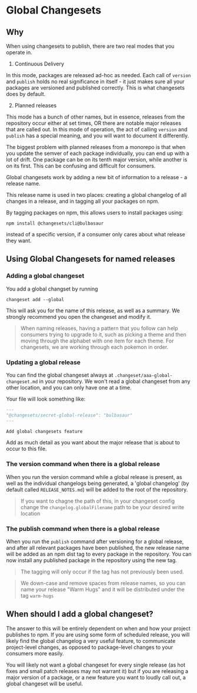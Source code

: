 # Global Changesets

## Why

When using changesets to publish, there are two real modes that you operate in.

1. Continuous Delivery

In this mode, packages are released ad-hoc as needed. Each call of `version` and `publish` holds no real significance in itself - it just makes sure all your packages are versioned and published correctly. This is what changesets does by default.

2. Planned releases

This mode has a bunch of other names, but in essence, releases from the repository occur either at set times, OR there are notable major releases that are called out. In this mode of operation, the act of calling `version` and `publish` has a special meaning, and you will want to document it differently.

The biggest problem with planned releases from a monorepo is that when you update the semver of each package individually, you can end up with a lot of drift. One package can be on its tenth major version, while another is on its first. This can be confusing and difficult for consumers.

Global changesets work by adding a new bit of information to a release - a release name.

This release name is used in two places: creating a global changelog of all changes in a release, and in tagging all your packages on npm.

By tagging packages on npm, this allows users to install packages using:

```
npm install @changesets/cli@bulbasaur
```

instead of a specific version, if a consumer only cares about what release they want.

## Using Global Changesets for named releases

### Adding a global changeset

You add a global changset by running

```
changeset add --global
```

This will ask you for the name of this release, as well as a summary. We strongly recommend you open the changeset and modify it.

> When naming releases, having a pattern that you follow can help consumers trying to upgrade to it, such as picking a theme and then moving through the alphabet with one item for each theme. For changesets, we are working through each pokemon in order.

### Updating a global release

You can find the global changeset always at `.changeset/aaa-global-changeset.md` in your repository. We won't read a global changeset from any other location, and you can only have one at a time.

Your file will look something like:

```markdown
---
"@changesets/secret-global-release": "bulbasaur"
---

Add global changesets feature
```

Add as much detail as you want about the major release that is about to occur to this file.

### The version command when there is a global release

When you run the version command while a global release is present, as well as the individual changelogs being generated, a 'global changelog' (by default called `RELEASE_NOTES.md`) will be added to the root of the repository.

> If you want to chagne the path of this, in your changeset config change the `changelog.globalFilename` path to be your desired write location

### The publish command when there is a global release

When you run the `publish` command after versioning for a global release, and after all relevant packages have been published, the new release name will be added as an npm dist tag to every package in the repository. You can now install any published package in the repository using the new tag.

> The tagging will only occur if the tag has not previously been used.

> We down-case and remove spaces from release names, so you can name your release "Warm Hugs" and it will be distributed under the tag `warm-hugs`

## When should I add a global changeset?

The answer to this will be entirely dependent on when and how your project publishes to npm. If you are using some form of scheduled release, you will likely find the global changelog a very useful feature, to communicate project-level changes, as opposed to package-level changes to your consumers more easily.

You will likely not want a global changeset for every single release (as hot fixes and small patch releases may not warrant it) but if you are releasing a major version of a package, or a new feature you want to loudly call out, a global changeset will be useful.
